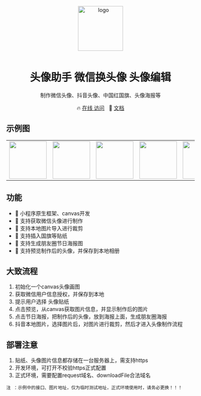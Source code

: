 <p align="center">
    <img alt="logo" src="https://p9-juejin.byteimg.com/tos-cn-i-k3u1fbpfcp/bd5b3ac496ee4904bec64e2c60569742~tplv-k3u1fbpfcp-watermark.image" width="120" height="120" style="margin-bottom: 10px;">
</p>
<h1 align="center">头像助手 微信换头像 头像编辑</h1>

<p align="center">制作微信头像、抖音头像、中国红国旗、头像海报等</p>

<p align="center">
🔥 <a target="_blank" href="./images/icon/mini.png">在线 访问</a>
&nbsp;
🌈 <a target="_blank" href="https://juejin.cn/post/7125666749894098981/">文档</a>

</p>

## 示例图
<table>
    <tr>
        <td ><center><img src="https://p1-juejin.byteimg.com/tos-cn-i-k3u1fbpfcp/0b3ff3de6b8f41aa9b82846e25da39b2~tplv-k3u1fbpfcp-watermark.image" width="100px" ></center></td>
        <td ><center><img src="https://p6-juejin.byteimg.com/tos-cn-i-k3u1fbpfcp/b077f70f7f3c4574840fb8e1eeedef7f~tplv-k3u1fbpfcp-watermark.image" width="100px"></center></td>
        <td ><center><img src="https://p1-juejin.byteimg.com/tos-cn-i-k3u1fbpfcp/bf46428bd4254e25be4b5b2ec44390b6~tplv-k3u1fbpfcp-watermark.image" width="100px"></center></td>
        <td ><center><img src="https://p3-juejin.byteimg.com/tos-cn-i-k3u1fbpfcp/8d9ad5c564114c878d17758352943546~tplv-k3u1fbpfcp-watermark.image" width="100px"></center></td>
        <td ><center><img src="https://p6-juejin.byteimg.com/tos-cn-i-k3u1fbpfcp/77aee1fa60fe49b29829253041d72cbc~tplv-k3u1fbpfcp-watermark.image" width="100px"></center></td>
    </tr>
</table>

## 功能

- 🚀 小程序原生框架、canvas开发
- 💪 支持获取微信头像进行制作
- 💪 支持本地图片导入进行裁剪
- 💪 支持插入国旗等贴纸
- 💪 支持生成朋友圈节日海报图
- 💪 支持预览制作后的头像，并保存到本地相册

## 大致流程

1. 初始化一个canvas头像画图
2. 获取微信用户信息授权，并保存到本地
3. 提示用户选择 头像贴纸
4. 点击预览，从canvas获取图片信息，并显示制作后的图片
5. 点击节日海报，把制作后的头像，放到海报上面，生成朋友圈海报
6. 抖音本地图片，选择图片后，对图片进行裁剪，然后才进入头像制作流程

## 部署注意

1. 贴纸、头像图片信息都存储在一台服务器上，需支持https
2. 开发环境，可打开不校验https正式配置
3. 正式环境，需要配置request域名、downloadFile合法域名

`注 ：示例中的接口、图片地址，仅为临时测试地址，正式环境使用时，请务必更换！！！`